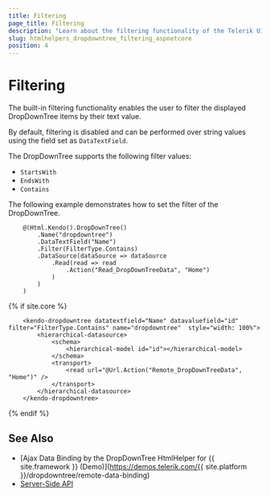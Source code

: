 ```yaml
---
title: Filtering
page_title: Filtering
description: "Learn about the filtering functionality of the Telerik UI DropDownTree component for {{ site.framework }}."
slug: htmlhelpers_dropdowntree_filtering_aspnetcore
position: 4
---
```


# Filtering

The built-in filtering functionality enables the user to filter the displayed DropDownTree items by their text value.

By default, filtering is disabled and can be performed over string values using the field set as `DataTextField`.

The DropDownTree supports the following filter values:

* `StartsWith`
* `EndsWith`
* `Contains`

The following example demonstrates how to set the filter of the DropDownTree.

```HtmlHelper
    @(Html.Kendo().DropDownTree()
        .Name("dropdowntree")
        .DataTextField("Name")
        .Filter(FilterType.Contains)
        .DataSource(dataSource => dataSource
            .Read(read => read
                .Action("Read_DropDownTreeData", "Home")
            )
        )
    )
```
{% if site.core %}
```TagHelper
    <kendo-dropdowntree datatextfield="Name" datavaluefield="id" filter="FilterType.Contains" name="dropdowntree"  style="width: 100%">
        <hierarchical-datasource>
            <schema>
                <hierarchical-model id="id"></hierarchical-model>
            </schema>
            <transport>
                <read url="@Url.Action("Remote_DropDownTreeData", "Home")" />
            </transport>
        </hierarchical-datasource>
    </kendo-dropdowntree>
```
{% endif %}

## See Also

* [Ajax Data Binding by the DropDownTree HtmlHelper for {{ site.framework }} (Demo)](https://demos.telerik.com/{{ site.platform }}/dropdowntree/remote-data-binding)
* [Server-Side API](/api/dropdowntree)
